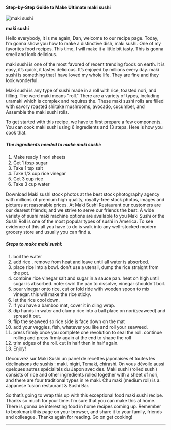             

#### Step-by-Step Guide to Make Ultimate maki sushi

![maki sushi](https://img-global.cpcdn.com/recipes/46807134/751x532cq70/maki-sushi-recipe-main-photo.jpg)

**maki sushi**

Hello everybody, it is me again, Dan, welcome to our recipe page. Today, I’m gonna show you how to make a distinctive dish, maki sushi. One of my favorites food recipes. This time, I will make it a little bit tasty. This is gonna smell and look delicious.

maki sushi is one of the most favored of recent trending foods on earth. It is easy, it’s quick, it tastes delicious. It’s enjoyed by millions every day. maki sushi is something that I have loved my whole life. They are fine and they look wonderful.

Maki sushi is any type of sushi made in a roll with rice, toasted nori, and filling. The word maki means "roll." There are a variety of types, including uramaki which is complex and requires the. These maki sushi rolls are filled with savory roasted shiitake mushrooms, avocado, cucumber, and Assemble the maki sushi rolls.

To get started with this recipe, we have to first prepare a few components. You can cook maki sushi using 6 ingredients and 13 steps. Here is how you cook that.

##### The ingredients needed to make maki sushi:

1.  Make ready 1 nori sheets
2.  Get 1 tbsp sugar
3.  Take 1 tsp salt
4.  Take 1/3 cup rice vinegar
5.  Get 3 cup rice
6.  Take 3 cup water

Download Maki sushi stock photos at the best stock photography agency with millions of premium high quality, royalty-free stock photos, images and pictures at reasonable prices. At Maki Sushi Restaurant our customers are our dearest friends; and we strive to serve our friends the best. A wide variety of sushi maki machine options are available to you Maki Sushi or the Sushi Roll is one of the most popular types of sushi in America. To see evidence of this all you have to do is walk into any well-stocked modern grocery store and usually you can find a.

##### Steps to make maki sushi:

1.  boil the water
2.  add rice . remove from heat and leave until all water is absorbed.
3.  place rice into a bowl. don't use a utensil, dump the rice straight from the pot.
4.  combine rice vinegar salt and sugar in a sauce pan. heat on high until sugar is absorbed. note: swirl the pan to dissolve, vinegar shouldn't boil.
5.  pour vinegar onto rice, cut or fold ride with wooden spoon to mix vinegar. this will make the rice sticky.
6.  let the rice cool down.
7.  If you have a bamboo mat, cover it in cling wrap.
8.  dip hands in water and clump rice into a ball place on nori(seaweed) and spread it out.
9.  flip the seaweed so rice side is face down on the mat
10.  add your veggies, fish, whatever you like and roll your seaweed.
11.  press firmly once you complete one revolution to seal the roll. continue rolling and press firmly again at the end to shape the roll
12.  trim edges of the roll. cut in half then in half again.
13.  Enjoy!

Découvrez sur Maki Sushi un panel de recettes japonaises et toutes les déclinaisons de sushis : maki, nigiri, Temaki, chirashi. On vous dévoile aussi quelques autres spécialités du Japon avec des. Maki sushi (rolled sushi) consists of rice and other ingredients rolled together with a sheet of nori, and there are four traditional types in re maki. Chu maki (medium roll) is a. Japanese fusion restaurant & Sushi Bar.

So that’s going to wrap this up with this exceptional food maki sushi recipe. Thanks so much for your time. I’m sure that you can make this at home. There is gonna be interesting food in home recipes coming up. Remember to bookmark this page on your browser, and share it to your family, friends and colleague. Thanks again for reading. Go on get cooking!

* * *
